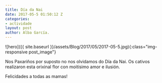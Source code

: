 ```yaml
---
title: Día da Nai
date: 2017-05-5 01:50:12 Z
categories:
- actividade
layout: post
author: Alba García.
---
```


![hero]({{ site.baseurl }}/assets/Blog/2017/05/2017-05-5.jpg){:class="img-responsive post_image"}
<br>

Nos Paxariños por suposto no nos olvidamos do Día da Nai. 
Os cativos realizaron esta orixinal flor con moitísimo amor e ilusión. 


Felicidades a todas as mamas!




